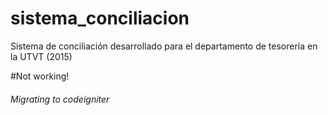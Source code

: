 # sistema_conciliacion
Sistema de conciliación desarrollado para el departamento de tesorería en la UTVT (2015)

#Not working!

###### Migrating to codeigniter
